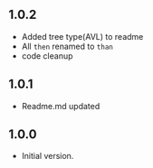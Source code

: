 ## 1.0.2

- Added tree type(AVL) to readme
- All ``then`` renamed to `than`
- code cleanup


## 1.0.1

- Readme.md updated


## 1.0.0

- Initial version.
